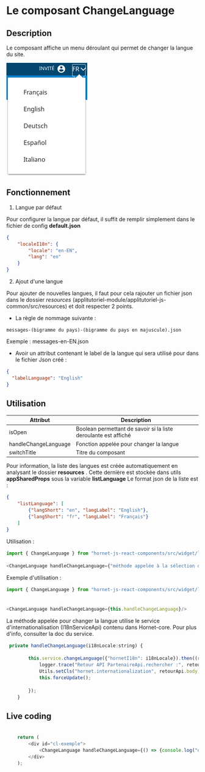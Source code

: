 # Le composant ChangeLanguage

## Description

Le composant affiche un menu déroulant qui permet de changer la langue du site.

![infobulle](../sources/language/changelanguage.png)

## Fonctionnement

1. Langue par défaut

Pour configurer la langue par défaut, il suffit de remplir simplement dans le fichier de config **default.json**

```json
{
    "localeI18n": {
        "locale": "en-EN",
        "lang": "en"
    }
}
```

2. Ajout d'une langue

Pour ajouter de nouvelles langues, il faut pour cela rajouter un fichier json  dans le dossier *resources*  (applitutoriel-module/applitutoriel-js-common/src/resources) et doit respecter 2 points.

* La règle de nommage suivante :
```
messages-(bigramme du pays)-(bigramme du pays en majuscule).json
```
Exemple : messages-en-EN.json

* Avoir un attribut contenant le label de la langue qui sera utilisé pour  dans le fichier Json créé :

```json
{
  "labelLanguage": "English"
}
 ```

## Utilisation

|        Attribut       | Description                                                                     |
| --------------------- | ------------------------------------------------------------------------------- |
| isOpen                | Boolean permettant de savoir si la liste deroulante est affiché                 |
| handleChangeLanguage  | Fonction appelée pour changer la langue                                         |
| switchTitle           | Titre du composant                                                              |

Pour information, la liste des langues est créée automatiquement en analysant le dossier **resources** . Cette dernière est stockée dans utils **appSharedProps** sous la variable **listLanguage**
Le format json de la liste est :

```json
{
    "listLanguage": [
        {"langShort": "en", "langLabel": "English"},
        {"langShort": "fr", "langLabel": "Français"}
    ]
} 
```


Utilisation :

```javascript
import { ChangeLanguage } from "hornet-js-react-components/src/widget/language/change-language";

<ChangeLanguage handleChangeLanguage={"méthode appelée à la sélection d'une langue"}/>

```

Exemple d'utilisation :

```javascript
import { ChangeLanguage } from "hornet-js-react-components/src/widget/language/change-language";


<ChangeLanguage handleChangeLanguage={this.handleChangeLanguage}/>

```

La méthode appelée pour changer la langue utilise le service d'internationalisation (I18nServiceApi) contenu dans Hornet-core. Pour plus d'info, consulter la doc du service.

```javascript
 private handleChangeLanguage(i18nLocale:string) {

        this.service.changeLanguage({"hornetI18n": i18nLocale}).then((retourApi) => {
            logger.trace("Retour API PartenaireApi.rechercher :", retourApi.body);
            Utils.setCls("hornet.internationalization", retourApi.body);
            this.forceUpdate();

        });
    }
```

## Live coding

```javascript showroom

	return (
	    <div id="cl-exemple">
	        <ChangeLanguage handleChangeLanguage={() => {console.log("onChangeLanguageMethod"}}/>
	    </div>
    );
```